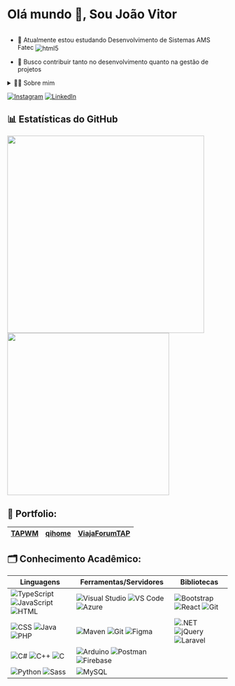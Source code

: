 <!--título-->
  
<h1 style="display: inline-block"> Olá mundo 👋, Sou João Vitor</h1></summary>

<!-- Apresentação -->
<p>
 
  - 🌱 Atualmente estou estudando Desenvolvimento de Sistemas AMS Fatec    <img align="center" alt="html5" src="https://img.shields.io/badge/Fatec-000?style=for-the-badge" />

  - 🔭 Busco contribuir tanto no desenvolvimento quanto na gestão de projetos
</p>

<!-- Sobre mim -->
<details>
  <summary>👨‍💻 Sobre mim</summary>

 - 💬 Tenho 19 anos, estou aperfeiçoando meu inglês e tenho experiências acadêmicas com SQL, desenvolvimento web, React Native e C#. Recentemente, ao concluir meu TCC do Técnico, desenvolvi habilidades importantes como criatividade, solução de problemas, comunicação, gestão de projetos, estratégias de desenvolvimento ágil e desenvolvimento IoT.

- ⚡Acredito q a moeda mais cara hoje em dia é o conhecimento, pois capacita-nos a enfrentar desafios, maior compreenção e tomar Decisões para assim contribuir \o/

</details>

<!-- Links  -->
[![Instagram](https://img.shields.io/badge/Instagram-E4405F?style=for-the-badge&logo=instagram&logoColor=white)](https://www.instagram.com/toquinhaman/)
[![LinkedIn](https://img.shields.io/badge/LinkedIn-0077B5?style=for-the-badge&logo=linkedin&logoColor=white)](https://www.linkedin.com/in/jo%C3%A3o-vitor-aparecido-carpim-de-souza-303934276/)

<!-- Estatisticas -->
## 📊 Estatísticas do GitHub

<div>
  <img src="https://github-readme-stats.vercel.app/api?username=joaocarpim&show_icons=true&theme=radical" width="450" />
  <img src="https://github-readme-stats.vercel.app/api/top-langs/?username=joaocarpim&layout=compact&card_width=320&langs_count=5&theme=radical" width="370" />
</div>


<!-- Portfolio -->
## 🌟 Portfolio:

| [TAPWM](https://github.com/joaocarpim/TAPWM) | [qihome](https://github.com/joaocarpim/qihome) | [ViajaForumTAP](https://github.com/joaocarpim/ViajaForumTAP) |
| -------------------------------------------- | ----------------------------------------------- | ----------------------------------------------------------- |


## 🗂 Conhecimento Acadêmico:

| Linguagens                                                                                                                                       | Ferramentas/Servidores                                                                                                                                                              | Bibliotecas                                                                                                                                            |
| ------------------------------------------------------------------------------------------------------------------------------------------------ | ----------------------------------------------------------------------------------------------------------------------------------------------------------------------------------- | ------------------------------------------------------------------------------------------------------------------------------------------------------ |
| ![TypeScript](https://skillicons.dev/icons?i=ts "TypeScript") ![JavaScript](https://skillicons.dev/icons?i=javascript "JavaScript") ![HTML](https://skillicons.dev/icons?i=html "HTML")           | ![Visual Studio](https://skillicons.dev/icons?i=visualstudio "Visual Studio") ![VS Code](https://skillicons.dev/icons?i=vscode "Visual Studio Code") ![Azure](https://skillicons.dev/icons?i=azure "Azure")           | ![Bootstrap](https://skillicons.dev/icons?i=bootstrap "Bootstrap") ![React](https://skillicons.dev/icons?i=react "React") ![Git](https://skillicons.dev/icons?i=git "Git")           |
| ![CSS](https://skillicons.dev/icons?i=css "CSS") ![Java](https://skillicons.dev/icons?i=java "Java") ![PHP](https://skillicons.dev/icons?i=php "PHP")                                                   | ![Maven](https://skillicons.dev/icons?i=maven "Apache") ![Git](https://skillicons.dev/icons?i=git "Git") ![Figma](https://skillicons.dev/icons?i=figma "Figma")                                                   | ![.NET](https://skillicons.dev/icons?i=dotnet ".NET") ![jQuery](https://skillicons.dev/icons?i=jquery "jQuery") ![Laravel](https://skillicons.dev/icons?i=laravel "Laravel")              |
| ![C#](https://skillicons.dev/icons?i=cs "C#") ![C++](https://skillicons.dev/icons?i=cpp "C++") ![C](https://skillicons.dev/icons?i=c "C")                                                           | ![Arduino](https://skillicons.dev/icons?i=arduino "Arduino") ![Postman](https://skillicons.dev/icons?i=postman "Postman") ![Firebase](https://skillicons.dev/icons?i=firebase "Firebase")                     |
| ![Python](https://skillicons.dev/icons?i=python "Python") ![Sass](https://skillicons.dev/icons?i=sass "Sass")                                                                                                   | ![MySQL](https://skillicons.dev/icons?i=mysql "MySQL")                                                                                                                                                                     |                                                                                                                                                                                                 |













